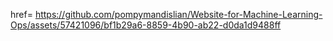 href=
https://github.com/pompymandislian/Website-for-Machine-Learning-Ops/assets/57421096/bf1b29a6-8859-4b90-ab22-d0da1d9488ff

